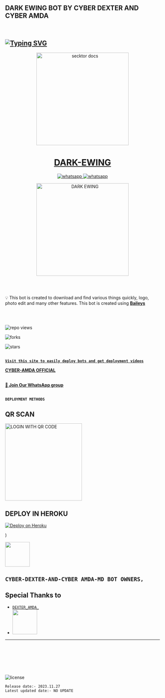 
## DARK EWING BOT BY CYBER DEXTER AND CYBER AMDA
<br>

## [![Typing SVG](https://readme-typing-svg.herokuapp.com?font=Rockstar-ExtraBold&color=F33A6A&lines=𝐇𝐈+𝐈𝐀𝐌+ᗪᗩᖇK╺+EᗯIᑎG+-+BOT.;𝙿𝙾𝚆𝙴𝚁𝙳+𝙱𝚈:+ᴍʀ+ᴅᴀʀᴋ.ᴇᴡɪɴɢ.ᴛᴇᴀᴍ;ℂ𝕣𝕖𝕒𝕥𝕖𝕕+𝕓𝕪:+𝐌𝐑.ᴄʏʙᴇʀ༆ᴅᴇxᴛᴇʀ;𝐌𝐑:+ᴄʏʙᴇʀ.ᴀᴍᴅᴀ࿐;💕ඉතිං+ඔයල🙃;😁හොදින්+ඉන්නවානේ🧚)](https://git.io/typing-svg)

 <p align="center">  
  <a href="https://youtu.be/It-Ak-aSx0c">
    <img alt="secktor docs" height="300" src="https://telegra.ph/file/8b610e9a781dc777c9fff.jpg">
    <h1 align="center">DARK-EWING</h1>
  </a>
</p>  
<p align="center">
  <a aria-label="Join our chats" href="https://chat.whatsapp.com/FCneKWThUwt0OtyJnup8d8" target="_blank">
    <img alt="whatsapp" src="https://img.shields.io/badge/Join Group-25D366?style=for-the-badge&logo=whatsapp&logoColor=white" />
  </a>
<a aria-label="Bot Whatsapp" href="[https://chat.whatsapp.com/FCneKWThUwt0OtyJnup8d8](https://wa.me/94767533889?text=.menu)" target="_blank">
    <img alt="whatsapp" src="https://img.shields.io/badge/Bot%20Whatsapp-25D366?style=for-the-badge&logo=whatsapp&logoColor=white" />
  </a>
  
</p>
 
  <p align="center">  
  <a href="https://telegra.ph/file/9ea59c95fac1e6a63c930.jpg">
    <img alt="DARK EWING" height="300" src="https://telegra.ph/file/b8582799208c45f1920c9.jpg">
    </a>
</p>  


<br>
<br>

💡 This bot is created to download and find various things quickly, logo, photo edit and many other features. This bot is created using **[Baileys](https://github.com/WhiskeySockets/Baileys)**

<br>
<br>
  

![repo views](https://hits.seeyoufarm.com/api/count/incr/badge.svg?url=https%3A%2F%2Fgithub.com%2Fdarkewing%2FDARK-EWING&count_bg=%2379C83D&title_bg=%23555555&icon=gitpod.svg&icon_color=%23E7E7E7&title=Views&edge_flat=false)

![forks](https://img.shields.io/github/forks/darkewing/DARK-EWING?label=Forks&style=social)

![stars](https://telegra.ph/file/9ea59c95fac1e6a63c930.jpg)
<br>
<br>


 **[`Visit this site to easily deploy bots and get deployment videos`](tiktok.com/@_cyber_hr_king)**


**[CYBER-AMDA OFFICIAL](https://www.youtube.com/@cyber_amda)**
<br>
<br>

**[🚀 Join Our WhatsApp group](https://chat.whatsapp.com/FCneKWThUwt0OtyJnup8d8)**
<br>
<br>

 **`DEPLOYMENT METHODS`**


## QR SCAN

<a href="https://replit.com/@CYBER-DEXTER-MD/DARK-EWING/"><img src="https://img.shields.io/badge/LOGIN%20WITH-QR%20CODE-black" alt="LOGIN WITH QR CODE" width="250"></a>


## DEPLOY IN HEROKU

 [![Deploy on Heroku](https://www.herokucdn.com/deploy/button.svg)](https://dashboard.heroku.com/new?template=https://github.com/POWER-HANDS-PLANTATION/POWER-HANDS-PLANTATION)                                                                                                   
  
  
  
  
                      
  )

 <a href="tiktok.com/@_cyber_hr_king/"><img src="https://telegra.ph/file/ff9d0311e2d4f2baa37f8.jpg" width=80 height=80></a>   

## **`CYBER-DEXTER-AND-CYBER AMDA-MD BOT OWNERS,`**


## Special Thanks to
* [`DEXTER_AMDA_`](tiktok.com/@_cyber_hr_king/)
* <a href="https://www.youtube.com/@cyber_amda"><img src="https://telegra.ph/file/7f195320e3e886ca4ae27.jpg" width=80 height=80></a> 
---

<br>
<br>
<br>
<br>
<br>


![license](https://telegra.ph/file/7f195320e3e886ca4ae27.jpg?color=green&label=License&style=plastic)



`Release date:- 2023.11.27`
<br>
`Latest updated date:- NO UPDATE`
